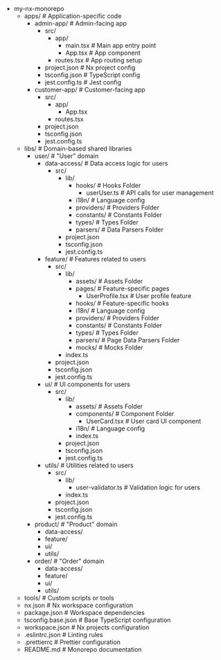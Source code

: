 

- my-nx-monorepo
	- apps/ # Application-specific code
		- admin-app/ # Admin-facing app
			- src/
				- app/
					- main.tsx # Main app entry point
					- App.tsx # App component
				- routes.tsx # App routing setup
			- project.json # Nx project config
			- tsconfig.json # TypeScript config
			- jest.config.ts # Jest config
		- customer-app/ # Customer-facing app
			- src/
				- app/
					- App.tsx
				- routes.tsx
			- project.json
			- tsconfig.json
			- jest.config.ts
	- libs/ # Domain-based shared libraries
		- user/ # "User" domain
			- data-access/ # Data access logic for users
				- src/
					- lib/
						- hooks/ # Hooks Folder
							- userUser.ts # API calls for user management
						- i18n/ # Language config
						- providers/ # Providers Folder
						- constants/ # Constants Folder
						- types/ # Types Folder
						- parsers/ # Data Parsers Folder
					- project.json
					- tsconfig.json
					- jest.config.ts
			- feature/ # Features related to users
				- src/
					- lib/
						- assets/ # Assets Folder
						- pages/ # Feature-specific pages
							- UserProfile.tsx # User profile feature
						- hooks/ # Feature-specific hooks
						- i18n/ # Language config
						- providers/ # Providers Folder
						- constants/ # Constants Folder
						- types/ # Types Folder
						- parsers/ # Page Data Parsers Folder
						- mocks/ # Mocks Folder
					- index.ts
				- project.json
				- tsconfig.json
				- jest.config.ts
			- ui/ # UI components for users
				- src/
					- lib/
						- assets/ # Assets Folder
						- components/ # Component Folder
							- UserCard.tsx # User card UI component
						- i18n/ # Language config
						- index.ts
					- project.json
					- tsconfig.json
					- jest.config.ts
			- utils/ # Utilities related to users
				- src/
					- lib/
						- user-validator.ts # Validation logic for users
					- index.ts
				- project.json
				- tsconfig.json
				- jest.config.ts
		- product/ # "Product" domain
			- data-access/
			- feature/
			- ui/
			- utils/
		- order/ # "Order" domain
			- data-access/
			- feature/
			- ui/
			- utils/
	- tools/ # Custom scripts or tools
	- nx.json # Nx workspace configuration
	- package.json # Workspace dependencies
	- tsconfig.base.json # Base TypeScript configuration
	- workspace.json # Nx projects configuration
	- .eslintrc.json # Linting rules
	- .prettierrc # Prettier configuration
	- README.md # Monorepo documentation